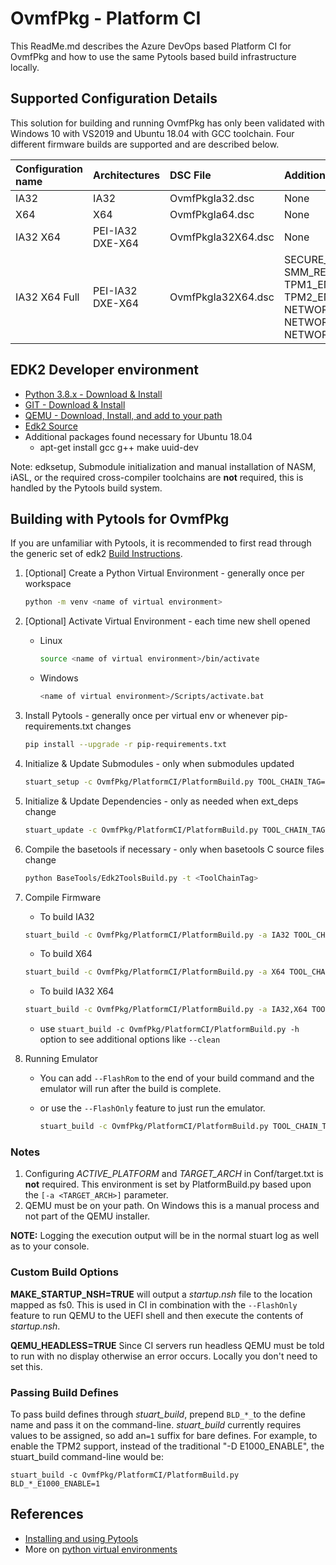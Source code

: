 # OvmfPkg - Platform CI

This ReadMe.md describes the Azure DevOps based Platform CI for OvmfPkg and how
to use the same Pytools based build infrastructure locally.

## Supported Configuration Details

This solution for building and running OvmfPkg has only been validated with Windows 10
with VS2019 and Ubuntu 18.04 with GCC toolchain. Four different firmware builds are
supported and are described below.

| Configuration name      | Architectures      | DSC File            |Additional Flags |
| :----                   | :-----             | :----               | :----           |
| IA32                    | IA32               | OvmfPkgIa32.dsc     | None            |
| X64                     | X64                | OvmfPkgIa64.dsc     | None            |
| IA32 X64                | PEI-IA32 DXE-X64   | OvmfPkgIa32X64.dsc  | None            |
| IA32 X64 Full           | PEI-IA32 DXE-X64   | OvmfPkgIa32X64.dsc  | SECURE_BOOT_ENABLE=1 SMM_REQUIRE=1 TPM1_ENABLE=1 TPM2_ENABLE=1 NETWORK_TLS_ENABLE=1 NETWORK_IP6_ENABLE=1 NETWORK_HTTP_BOOT_ENABLE=1 |

## EDK2 Developer environment

- [Python 3.8.x - Download & Install](https://www.python.org/downloads/)
- [GIT - Download & Install](https://git-scm.com/download/)
- [QEMU - Download, Install, and add to your path](https://www.qemu.org/download/)
- [Edk2 Source](https://github.com/tianocore/edk2)
- Additional packages found necessary for Ubuntu 18.04
  - apt-get install gcc g++ make uuid-dev

Note: edksetup, Submodule initialization and manual installation of NASM, iASL, or
the required cross-compiler toolchains are **not** required, this is handled by the
Pytools build system.

## Building with Pytools for OvmfPkg

If you are unfamiliar with Pytools, it is recommended to first read through
the generic set of edk2 [Build Instructions](https://github.com/tianocore/tianocore.github.io/wiki/Build-Instructions).

1. [Optional] Create a Python Virtual Environment - generally once per workspace

    ``` bash
    python -m venv <name of virtual environment>
    ```

2. [Optional] Activate Virtual Environment - each time new shell opened
    - Linux

      ```bash
      source <name of virtual environment>/bin/activate
      ```

    - Windows

      ``` bash
      <name of virtual environment>/Scripts/activate.bat
      ```

3. Install Pytools - generally once per virtual env or whenever pip-requirements.txt changes

    ``` bash
    pip install --upgrade -r pip-requirements.txt
    ```

4. Initialize & Update Submodules - only when submodules updated

    ``` bash
    stuart_setup -c OvmfPkg/PlatformCI/PlatformBuild.py TOOL_CHAIN_TAG=<TOOL_CHAIN_TAG> -a <TARGET_ARCH>
    ```

5. Initialize & Update Dependencies - only as needed when ext_deps change

    ``` bash
    stuart_update -c OvmfPkg/PlatformCI/PlatformBuild.py TOOL_CHAIN_TAG=<TOOL_CHAIN_TAG> -a <TARGET_ARCH>
    ```

6. Compile the basetools if necessary - only when basetools C source files change

    ``` bash
    python BaseTools/Edk2ToolsBuild.py -t <ToolChainTag>
    ```

7. Compile Firmware
    - To build IA32

    ``` bash
    stuart_build -c OvmfPkg/PlatformCI/PlatformBuild.py -a IA32 TOOL_CHAIN_TAG=<TOOL_CHAIN_TAG>
    ```

    - To build X64

    ``` bash
    stuart_build -c OvmfPkg/PlatformCI/PlatformBuild.py -a X64 TOOL_CHAIN_TAG=<TOOL_CHAIN_TAG>
    ```

    - To build IA32 X64

    ``` bash
    stuart_build -c OvmfPkg/PlatformCI/PlatformBuild.py -a IA32,X64 TOOL_CHAIN_TAG=<TOOL_CHAIN_TAG>
    ```

    - use `stuart_build -c OvmfPkg/PlatformCI/PlatformBuild.py -h` option to see additional
    options like `--clean`

8. Running Emulator
    - You can add `--FlashRom` to the end of your build command and the emulator will run after the
    build is complete.
    - or use the `--FlashOnly` feature to just run the emulator.

      ``` bash
      stuart_build -c OvmfPkg/PlatformCI/PlatformBuild.py TOOL_CHAIN_TAG=<TOOL_CHAIN_TAG> -a <TARGET_ARCH> --FlashOnly
      ```

### Notes

1. Configuring *ACTIVE_PLATFORM* and *TARGET_ARCH* in Conf/target.txt is **not** required. This
   environment is set by PlatformBuild.py based upon the `[-a <TARGET_ARCH>]` parameter.
2. QEMU must be on your path.  On Windows this is a manual process and not part of the QEMU installer.

**NOTE:** Logging the execution output will be in the normal stuart log as well as to your console.

### Custom Build Options

**MAKE_STARTUP_NSH=TRUE** will output a *startup.nsh* file to the location mapped as fs0. This is
used in CI in combination with the `--FlashOnly` feature to run QEMU to the UEFI shell and then execute
the contents of *startup.nsh*.

**QEMU_HEADLESS=TRUE** Since CI servers run headless QEMU must be told to run with no display otherwise
an error occurs. Locally you don't need to set this.

### Passing Build Defines

To pass build defines through _stuart_build_, prepend `BLD_*_`to the define name and pass it on the
command-line. _stuart_build_ currently requires values to be assigned, so add an`=1` suffix for bare defines.
For example, to enable the TPM2 support, instead of the traditional "-D E1000_ENABLE", the stuart_build
command-line would be:

`stuart_build -c OvmfPkg/PlatformCI/PlatformBuild.py BLD_*_E1000_ENABLE=1`

## References

- [Installing and using Pytools](https://github.com/tianocore/edk2-pytool-extensions/blob/master/docs/using.md#installing)
- More on [python virtual environments](https://docs.python.org/3/library/venv.html)
